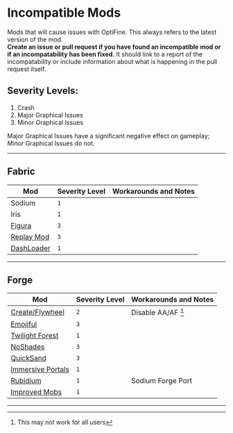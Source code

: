 # Incompatible Mods 
Mods that will cause issues with OptiFine. This always refers to the latest version of the mod.  
**Create an issue or pull request if you have found an incompatible mod or if an incompatability has been fixed.** It should link to a report of the incompatability or include information about what is happening in the pull request itself.

## Severity Levels:
1. Crash
2. Major Graphical Issues
3. Minor Graphical Issues

Major Graphical Issues have a significant negative effect on gameplay; Minor Graphical Issues do not.

<hr>

## Fabric 
| Mod | Severity Level | Workarounds and Notes | 
| ---------------- | ---------------- | ---------------- |
| Sodium | `1` |
| Iris | `1` |
| [Figura](https://github.com/sp614x/optifine/issues/6198) | `3` |
| [Replay Mod](https://github.com/sp614x/optifine/issues/6139) | `3` |
| [DashLoader](https://www.curseforge.com/minecraft/mc-mods/dashloader) | `1` |

<hr>

## Forge
| Mod | Severity Level | Workarounds and Notes |
| ---------------- | ---------------- | ---------------- |
| [Create/Flywheel](https://github.com/sp614x/optifine/issues/6571) | `2` | Disable AA/AF [^1] |
| [Emojiful](https://github.com/sp614x/optifine/issues/6570) | `3` |
| [Twilight Forest](https://github.com/sp614x/optifine/issues/6291) | `1` |
| [NoShades](https://github.com/StartsMercury/noshades/issues/4) | `3` |
| [QuickSand](https://github.com/sp614x/optifine/issues/6582) | `3` |
| [Immersive Portals](https://github.com/sp614x/optifine/issues/5922) | `1`|
| [Rubidium](https://www.curseforge.com/minecraft/mc-mods/rubidium) | `1` | Sodium Forge Port |
| [Improved Mobs](https://canary.discord.com/channels/423430686880301056/423433009568546827/983213288743661612) | `1` |

<hr>

[^1]: This may not work for all users
